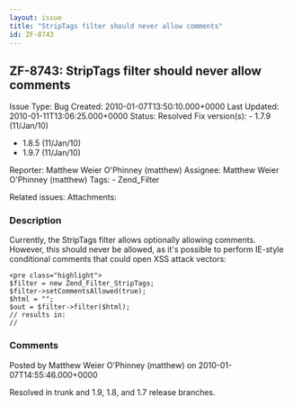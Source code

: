```yaml
---
layout: issue
title: "StripTags filter should never allow comments"
id: ZF-8743
---
```


ZF-8743: StripTags filter should never allow comments
-----------------------------------------------------

 Issue Type: Bug Created: 2010-01-07T13:50:10.000+0000 Last Updated: 2010-01-11T13:06:25.000+0000 Status: Resolved Fix version(s): - 1.7.9 (11/Jan/10)
- 1.8.5 (11/Jan/10)
- 1.9.7 (11/Jan/10)
 
 Reporter:  Matthew Weier O'Phinney (matthew)  Assignee:  Matthew Weier O'Phinney (matthew)  Tags: - Zend\_Filter
 
 Related issues: 
 Attachments: 
### Description

Currently, the StripTags filter allows optionally allowing comments. However, this should never be allowed, as it's possible to perform IE-style conditional comments that could open XSS attack vectors:

 
    <pre class="highlight">
    $filter = new Zend_Filter_StripTags;                                                                          
    $filter->setCommentsAllowed(true);                                                                            
    $html = "";                                       
    $out = $filter->filter($html);
    // results in:
    //  


 

 

### Comments

Posted by Matthew Weier O'Phinney (matthew) on 2010-01-07T14:55:46.000+0000

Resolved in trunk and 1.9, 1.8, and 1.7 release branches.

 

 